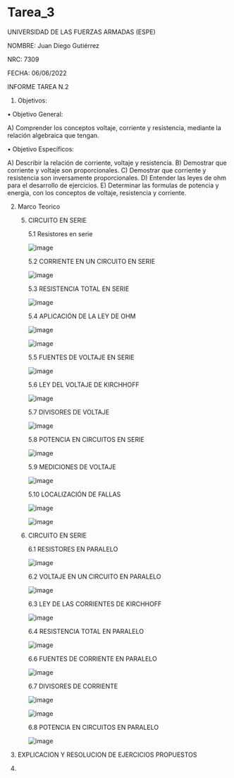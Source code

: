 # Tarea_3
UNIVERSIDAD DE LAS FUERZAS ARMADAS (ESPE)

NOMBRE: Juan Diego Gutiérrez

NRC: 7309

FECHA: 06/06/2022

INFORME TAREA N.2

1. Objetivos:

•	Objetivo General: 

A)	Comprender los conceptos voltaje, corriente y resistencia, mediante la relación algebraica que tengan. 

•	Objetivo Específicos:

A)	Describir la relación de corriente, voltaje y resistencia.
B)	Demostrar que corriente y voltaje son proporcionales.
C)	Demostrar que corriente y resistencia son inversamente proporcionales.
D)	Entender las leyes de ohm para el desarrollo de ejercicios. 
E)	Determinar las formulas de potencia y energía, con los conceptos de voltaje, resistencia y corriente.

2. Marco Teorico

   5. CIRCUITO EN SERIE
   
      5.1	Resistores en serie
      
      ![image](https://user-images.githubusercontent.com/105677161/172258433-643c949b-6c93-4e7b-b21d-16eaa99f4385.png)
      
      5.2 CORRIENTE EN UN CIRCUITO EN SERIE
      
      ![image](https://user-images.githubusercontent.com/105677161/172258526-4a03c83f-0c24-4095-895e-c3f215519e92.png)
      
      5.3 RESISTENCIA TOTAL EN SERIE
      
      ![image](https://user-images.githubusercontent.com/105677161/172258565-55fd09e2-c643-4948-9078-b26d5686c8c0.png)
      
      5.4 APLICACIÓN DE LA LEY DE OHM
      
      ![image](https://user-images.githubusercontent.com/105677161/172258597-c09f1431-f40d-4d1b-83d4-5162f44753fc.png)
      
      ![image](https://user-images.githubusercontent.com/105677161/172258628-b4c637e2-d524-45c1-952a-b76d382793a3.png)
      
      5.5 FUENTES DE VOLTAJE EN SERIE
      
      ![image](https://user-images.githubusercontent.com/105677161/172258682-300cc5d4-32b8-4b28-9819-bfb0fcd8dc3d.png)
      
      5.6 LEY DEL VOLTAJE DE KIRCHHOFF

      ![image](https://user-images.githubusercontent.com/105677161/172258732-96a76ed1-af01-4380-aada-27007565eff4.png)
      
      5.7 DIVISORES DE VOLTAJE 
      
      ![image](https://user-images.githubusercontent.com/105677161/172258775-db9c7926-95d7-4b0e-a499-77a9538afae1.png)
      
      5.8 POTENCIA EN CIRCUITOS EN SERIE
      
      ![image](https://user-images.githubusercontent.com/105677161/172258838-0c61b040-1c66-48a8-9f4e-120496d5a412.png)
      
      5.9 MEDICIONES DE VOLTAJE
      
      ![image](https://user-images.githubusercontent.com/105677161/172258876-ad7df56e-2ff3-432a-8d9b-b68c89d0c9eb.png)
      
      5.10 LOCALIZACIÓN DE FALLAS
      
      ![image](https://user-images.githubusercontent.com/105677161/172258905-cba605b7-cbbb-4500-afd3-334deed71498.png)
      
      ![image](https://user-images.githubusercontent.com/105677161/172258927-7e596dd8-7ef4-437e-8b27-64b0aa95a3d1.png)
      
   6. CIRCUITO EN SERIE
      
      6.1	RESISTORES EN PARALELO
      
      ![image](https://user-images.githubusercontent.com/105677161/172259027-8953534e-03a1-477a-9265-7a266b54316a.png)
      
      6.2 VOLTAJE EN UN CIRCUITO EN PARALELO
      
      ![image](https://user-images.githubusercontent.com/105677161/172259058-9ca4bd2d-eb53-4658-93b6-677891f0a8a3.png)
      
      6.3	LEY DE LAS CORRIENTES DE KIRCHHOFF
      
      ![image](https://user-images.githubusercontent.com/105677161/172259114-321c7fa0-9eab-409a-9fed-2c46fc388c64.png)
      
      6.4	RESISTENCIA TOTAL EN PARALELO
      
      ![image](https://user-images.githubusercontent.com/105677161/172259146-bf47b957-2b34-49fa-b1ae-db71dcfbd881.png)
      
      6.6	FUENTES DE CORRIENTE EN PARALELO
      
      ![image](https://user-images.githubusercontent.com/105677161/172259172-574310f8-2400-4567-aa9a-8f303d562480.png)
      
      6.7	DIVISORES DE CORRIENTE
      
      ![image](https://user-images.githubusercontent.com/105677161/172259225-68766473-161d-471c-8b41-e04a96b577c9.png)
      
      ![image](https://user-images.githubusercontent.com/105677161/172259237-2152b3dd-9f9a-444a-b4dc-8a0abcb6e538.png)
      
      6.8	POTENCIA EN CIRCUITOS EN PARALELO
      
      ![image](https://user-images.githubusercontent.com/105677161/172259264-5200570e-ddff-441a-b500-e49c270474e2.png)
 
 3. EXPLICACION Y RESOLUCION DE EJERCICIOS PROPUESTOS
 
 
      














3. 
